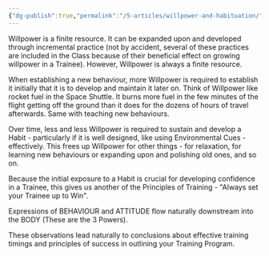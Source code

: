 ```yaml
---
{"dg-publish":true,"permalink":"/5-articles/willpower-and-habituation/"}
---
```



Willpower is a finite resource. It can be expanded upon and developed through incremental practice (not by accident, several of these practices are included in the Class because of their beneficial effect on growing willpower in a Trainee). However, Willpower is always a finite resource.

When establishing a new behaviour, more Willpower is required to establish it initially that it is to develop and maintain it later on. Think of Willpower like rocket fuel in the Space Shuttle. It burns more fuel in the few minutes of the flight getting off the ground than it does for the dozens of hours of travel afterwards. Same with teaching new behaviours.

Over time, less and less Willpower is required to sustain and develop a Habit - particularly if it is well designed, like using Environmental Cues - effectively. This frees up Willpower for other things - for relaxation, for learning new behaviours or expanding upon and polishing old ones, and so on.

Because the initial exposure to a Habit is crucial for developing confidence in a Trainee, this gives us another of the Principles of Training - "Always set your Trainee up to Win".

Expressions of BEHAVIOUR and ATTITUDE flow naturally downstream into the BODY (These are the 3 Powers).

These observations lead naturally to conclusions about effective training timings and principles of success in outlining your Training Program.